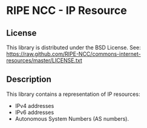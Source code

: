 RIPE NCC - IP Resource
====================================

License
-------
This library is distributed under the BSD License.
See: https://raw.github.com/RIPE-NCC/commons-internet-resources/master/LICENSE.txt

Description
-----------

This library contains a representation of IP resources:

* IPv4 addresses
* IPv6 addresses
* Autonomous System Numbers (AS numbers).
